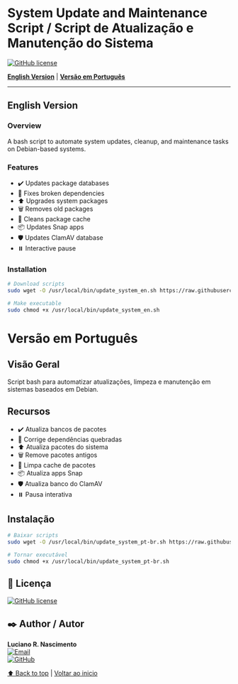 <a name="inicio"></a>
# System Update and Maintenance Script / Script de Atualização e Manutenção do Sistema

[![GitHub license](https://img.shields.io/badge/license-GPLv3-blue.svg)](https://github.com/rovanni/LinuxUpdateManager/blob/master/LICENSE)

<a name="english"></a>
**[English Version](#english)** | **[Versão em Português](#português)**

---

## English Version

### Overview
A bash script to automate system updates, cleanup, and maintenance tasks on Debian-based systems.

### Features
- ✔️ Updates package databases  
- 🔧 Fixes broken dependencies  
- ⬆️ Upgrades system packages  
- 🗑️ Removes old packages  
- 🧹 Cleans package cache  
- 📦 Updates Snap apps  
- 🛡️ Updates ClamAV database  
- ⏸️ Interactive pause  

### Installation
```bash
# Download scripts
sudo wget -O /usr/local/bin/update_system_en.sh https://raw.githubusercontent.com/rovanni/LinuxUpdateManager/main/update-en.sh

# Make executable
sudo chmod +x /usr/local/bin/update_system_en.sh
```
<a name="português"></a>
# Versão em Português

## Visão Geral
Script bash para automatizar atualizações, limpeza e manutenção em sistemas baseados em Debian.

## Recursos
- ✔️ Atualiza bancos de pacotes  
- 🔧 Corrige dependências quebradas  
- ⬆️ Atualiza pacotes do sistema  
- 🗑️ Remove pacotes antigos  
- 🧹 Limpa cache de pacotes  
- 📦 Atualiza apps Snap  
- 🛡️ Atualiza banco do ClamAV  
- ⏸️ Pausa interativa  

## Instalação
```bash
# Baixar scripts
sudo wget -O /usr/local/bin/update_system_pt-br.sh https://raw.githubusercontent.com/rovanni/LinuxUpdateManager/main/update-pt-br.sh

# Tornar executável
sudo chmod +x /usr/local/bin/update_system_pt-br.sh
```
## 📜 Licença  
[![GitHub license](https://img.shields.io/badge/license-GPLv3-blue.svg)](https://github.com/rovanni/LinuxUpdateManager/blob/master/LICENSE)

## ✒️ Author / Autor  
**Luciano R. Nascimento**  
[![Email](https://img.shields.io/badge/Email-rovanni%40gmail.com-blue?logo=gmail)](mailto:rovanni@gmail.com)  
[![GitHub](https://img.shields.io/badge/GitHub-rovanni-blue?logo=github)](https://github.com/rovanni)

[⬆️ Back to top](#inicio) | [Voltar ao inicio](#inicio)
